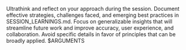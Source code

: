 Ultrathink and reflect on your approach during the session. Document effective strategies, challenges faced, and emerging best practices in SESSION_LEARNINGS.md. Focus on generalizable insights that will streamline future work and improve accuracy, user experience, and collaboration. Avoid specific details in favor of principles that can be broadly applied. $ARGUMENTS
